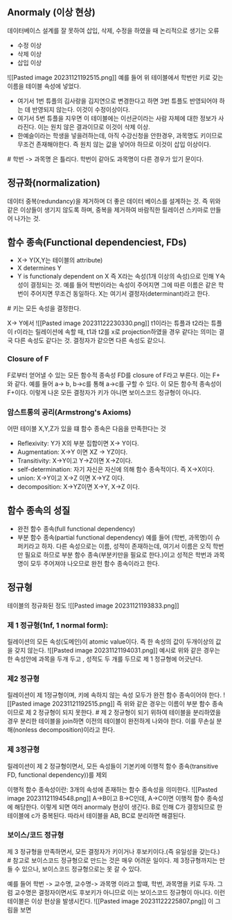 ## Anormaly (이상 현상)
데이터베이스 설계를 잘 못하여 삽입, 삭제, 수정을 하였을 때 논리적으로 생기는 오류
* 수정 이상
* 삭제 이상
* 삽입 이상

![[Pasted image 20231121192515.png]]
예를 들어 위 테이블에서 학번만  키로 갖는 이름을 테이블 속성에 넣었다. 
* 여기서 1번 튜플의 김사랑을 김지연으로 변경한다고 하면 3번 튜플도 반영되어야 하는 데 반영되지 않는다. 이것이 수정이상이다.
* 여기서 5번 튜플을 지우면 이 테이블에는 이선균이라는 사람 자체에 대한 정보가 사라진다. 이는 원치 않은 결과이므로 이것이 삭제 이상.
* 한예슬이라는 학생을 넣을려하는데, 아직 수강신청을 안한경우, 과목명도 키이므로 무조건 존재해야한다. 즉 원치 않는 값을 넣어야 하므로 이것이 삽입 이상이다.

\# 학번 ->  과목명 은 틀리다. 학번이 같아도 과목명이 다른 경우가 있기 문이다.
## 정규화(normalization)
데이터 중복(redundancy)을 제거하며 더 좋은 데이터 베이스를 설계하는 것.
즉 위와 같은 이상들이 생기지 않도록 하며, 중복을 제거하여 바람직한 릴레이션 스키마로 만들어 나가는 것.



## 함수 종속(Functional dependenciest, FDs)
* X-> Y(X,Y는 테이블의 attribute)
* X determines Y
* Y is functionaly dependent on X
즉 X라는 속성(1개 이상의 속성)으로 인해 Y속성이 결정되는 것.
예를 들어 학번이라는 속성이 주어지면 그에 따른 이름은 같은 학번이 주어지면 무조건 동일하다.
X는 여기서 결정자(determinant)라고 한다.

\# 키는 모든 속성을 결정한다.

X-> Y에서
![[Pasted image 20231122230330.png]]
t1이라는 튜플과 t2라는 튜플이 r이라는 릴레이션에 속할 때, t1과 t2를 x로 projection하였을 경우 같다는 의미는 결국 다른 속성도 같다는 것. 결정자가 같으면 다른 속성도 같으니.
### Closure of  F
F로부터 얻어낼 수 있는 모든 함수적 종속성 FD를 closure of F라고 부른다. 이는 F+ 와 같다.
예를 들어 a-> b, b->c를 통해 a->c를 구할 수 있다. 이 모든 함수적 종속성이 F+이다.
이렇게 나온 모든 결정자가 키가 아니면 보이스코드 정규형이 아니다.
### 암스트롱의 공리(Armstrong's Axioms)
어떤  테이블 X,Y,Z가 있을 떄 함수 종속은 다음을 만족한다는 것
* Reflexivity: Y가 X의 부분 집합이면 X-> Y이다.
* Augmentation: X->Y 이면 XZ -> YZ이다.
* Transitivity: X->Y이고 Y->Z이면 X->Z이다.
* self-determination: 자기 자신은 자신에 의해 함수 종속적이다. 즉 X->X이다.
* union: X->Y이고 X->Z 이면 X->YZ 이다.
* decomposition: X->YZ이면 X->Y, X->Z 이다.

## 함수 종속의 성질
* 완전 함수 종속(full functional dependency)
* 부분 함수 종속(partial functional dependency)
예를 들어 (학번, 과목명)이 슈퍼키라고 하자. 다른 속성으로는 이름, 성적이 존재하는데, 여기서 이름은 오직 학번만 필요로 하므로 부분 함수 종속(부분키만을 필요로 한다.)이고 성적은 학번과 과목명이 모두 주어져야 나오므로 완전 함수 종속이라고 한다.

## 정규형
테이블의 정규화된 정도
![[Pasted image 20231121193833.png]]
### 제 1 정규형(1nf, 1 normal form): 
릴레이션의 모든 속성(도메인)이 atomic value이다. 즉 한 속성의 값이 두개이상의 값을 갖지 않는다. 
![[Pasted image 20231121194031.png]]
예시로 위와 같은 경우는 한 속성안에 과목을 두개 두고 , 성적도 두 개를 두므로 제 1 정규형에 어긋난다.

### 제2 정규형
릴레이션이 제 1정규형이며, 키에 속하지 않는 속성 모두가 완전 함수 종속이어야 한다. 
![[Pasted image 20231121192515.png]]
즉 위와 같은 경우는 이름이 부분 함수 종속이므로 제 2 정규형이 되지 못한다.
\# 제 2 정규형이 되기 위하여 테이블을 분리하였을 경우 분리한 테이블을 join하면 이전의 테이블이 완전하게 나와야 한다. 이를 무손실 분해(nonless decomposition)이라고 한다.

### 제 3정규형
릴레이션이 제 2 정규형이면서, 모든 속성들이 기본키에 이행적 함수 종속(transitive FD, functional dependency))를 제외

이행적 함수 종속성이란: 3개의 속성에 존재하는 함수 종속성을 의미한다.
![[Pasted image 20231121194548.png]]
A->B이고 B->C인데, A->C이면 이행적 함수 종속성에 해당한다.
이렇게 되면 여러 anormaly 현상이 생긴다. B로 인해 C가 결정되므로 한 테이블에 c가 중복된다.
따라서 테이블을 AB, BC로 분리하면 해결된다.

### 보이스/코드 정규형
제 3 정규형을 만족하면서, 모든 결정자가 키이거나 후보키이다.(즉 유일성을 갖는다.)
\# 참고로 보이스코드 정규형으로 만드는 것은 매우 어려운 일이다. 제 3정규형까지는 만들 수 있으나, 보이스코드 정규형으로는 못 갈 수 있다.

예를 들어 학번 -> 교수명, 교수명-> 과목명 이라고 할떄,  학번, 과목명을 키로 두자. 그럼 교수명은 결정자이면서도 후보키가 아니므로 이는 보이스코드 정규형이 아니다. 이런 테이블은 이상 현상을 발생시킨다. 
![[Pasted image 20231122225807.png]]
이 그림을 보면 